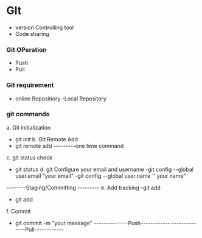 # GIt
- version Controlling tool
- Code sharing
### Git OPeration

* Push
* Pull

### Git requirement
- online Repositiory
-Local Repository


### git commands
a. Git initialization
- git init
b. Git Remote Add
- git remote add <name> <url>
---------one time command

c. git status check
- git status
d. git Configure your email and username
-git config --global user.email "your email"
-git config --global user.name '' your name"


--------Staging/Committing ---------
e. Add tracking
-git add
- git add <filename>

f. Commit
- git commit -m "your message"
--------------Push------------
--------------Pull------------
